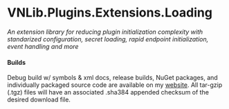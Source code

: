 # VNLib.Plugins.Extensions.Loading
*An extension library for reducing plugin initialization complexity with standarized configuration, secret loading, rapid endpoint initialization, event handling and more*

#### Builds
Debug build w/ symbols & xml docs, release builds, NuGet packages, and individually packaged source code are available on my [website](https://www.vaughnnugent.com/resources/software). All tar-gzip (.tgz) files will have an associated .sha384 appended checksum of the desired download file.